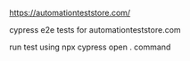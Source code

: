 https://automationteststore.com/

cypress e2e tests for automationteststore.com

run test using npx cypress open . command